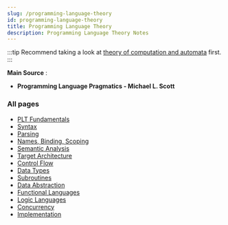 ```yaml
---
slug: /programming-language-theory
id: programming-language-theory
title: Programming Language Theory
description: Programming Language Theory Notes
---
```


:::tip
Recommend taking a look at [theory of computation and automata](/theory-of-computation-and-automata) first.
:::

**Main Source** :

- **Programming Language Pragmatics - Michael L. Scott**

### All pages

- [PLT Fundamentals](programming-language-theory/plt-fundamentals)
- [Syntax](programming-language-theory/syntax)
- [Parsing](programming-language-theory/parsing)
- [Names, Binding, Scoping](programming-language-theory/names-binding-scoping)
- [Semantic Analysis](programming-language-theory/semantic-analysis)
- [Target Architecture](programming-language-theory/target-architecture)
- [Control Flow](programming-language-theory/control-flow)
- [Data Types](programming-language-theory/data-types)
- [Subroutines](programming-language-theory/subroutines)
- [Data Abstraction](programming-language-theory/data-abstraction)
- [Functional Languages](programming-language-theory/functional-languages)
- [Logic Languages](programming-language-theory/logic-languages)
- [Concurrency](programming-language-theory/concurrency)
- [Implementation](programming-language-theory/implementation)
